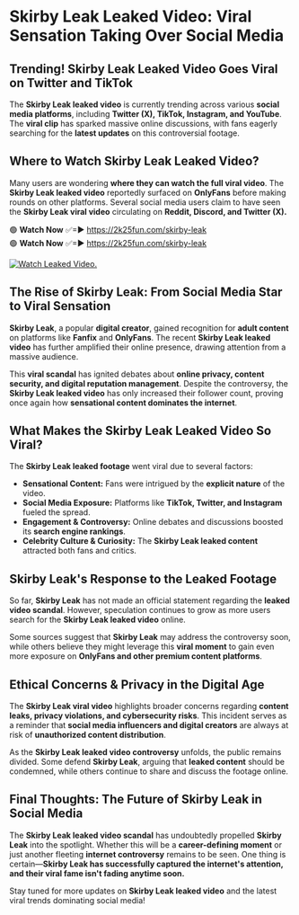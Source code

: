 # Skirby Leak Leaked Video: Viral Sensation Taking Over Social Media

## **Trending! Skirby Leak Leaked Video Goes Viral on Twitter and TikTok**
The **Skirby Leak leaked video** is currently trending across various **social media platforms**, including **Twitter (X), TikTok, Instagram, and YouTube**. The **viral clip** has sparked massive online discussions, with fans eagerly searching for the **latest updates** on this controversial footage.

## **Where to Watch Skirby Leak Leaked Video?**
Many users are wondering **where they can watch the full viral video**. The **Skirby Leak leaked video** reportedly surfaced on **OnlyFans** before making rounds on other platforms. Several social media users claim to have seen the **Skirby Leak viral video** circulating on **Reddit, Discord, and Twitter (X).**

🟢 **Watch Now** ✅=► https://2k25fun.com/skirby-leak  
🟢 **Watch Now** ✅=► https://2k25fun.com/skirby-leak  

[![Watch Leaked Video.](https://miro.medium.com/v2/resize:fit:828/format:webp/1*cilzJN44JGOrTw9NJCrNHA.gif "Watch Leaked Video")](https://2k25fun.com/skirby-leak)

## **The Rise of Skirby Leak: From Social Media Star to Viral Sensation**
**Skirby Leak**, a popular **digital creator**, gained recognition for **adult content** on platforms like **Fanfix** and **OnlyFans**. The recent **Skirby Leak leaked video** has further amplified their online presence, drawing attention from a massive audience.

This **viral scandal** has ignited debates about **online privacy, content security, and digital reputation management**. Despite the controversy, the **Skirby Leak leaked video** has only increased their follower count, proving once again how **sensational content dominates the internet**.

## **What Makes the Skirby Leak Leaked Video So Viral?**
The **Skirby Leak leaked footage** went viral due to several factors:
- **Sensational Content:** Fans were intrigued by the **explicit nature** of the video.
- **Social Media Exposure:** Platforms like **TikTok, Twitter, and Instagram** fueled the spread.
- **Engagement & Controversy:** Online debates and discussions boosted its **search engine rankings**.
- **Celebrity Culture & Curiosity:** The **Skirby Leak leaked content** attracted both fans and critics.

## **Skirby Leak's Response to the Leaked Footage**
So far, **Skirby Leak** has not made an official statement regarding the **leaked video scandal**. However, speculation continues to grow as more users search for the **Skirby Leak leaked video** online.

Some sources suggest that **Skirby Leak** may address the controversy soon, while others believe they might leverage this **viral moment** to gain even more exposure on **OnlyFans and other premium content platforms**.

## **Ethical Concerns & Privacy in the Digital Age**
The **Skirby Leak viral video** highlights broader concerns regarding **content leaks, privacy violations, and cybersecurity risks**. This incident serves as a reminder that **social media influencers and digital creators** are always at risk of **unauthorized content distribution**.

As the **Skirby Leak leaked video controversy** unfolds, the public remains divided. Some defend **Skirby Leak**, arguing that **leaked content** should be condemned, while others continue to share and discuss the footage online.

## **Final Thoughts: The Future of Skirby Leak in Social Media**
The **Skirby Leak leaked video scandal** has undoubtedly propelled **Skirby Leak** into the spotlight. Whether this will be a **career-defining moment** or just another fleeting **internet controversy** remains to be seen. One thing is certain—**Skirby Leak has successfully captured the internet's attention, and their viral fame isn't fading anytime soon.**

Stay tuned for more updates on **Skirby Leak leaked video** and the latest viral trends dominating social media!